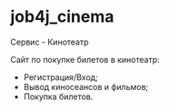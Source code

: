 # job4j_cinema
Сервис - Кинотеатр

Сайт по покупке билетов в кинотеатр:
- Регистрация/Вход;
- Вывод киносеансов и фильмов;
- Покупка билетов.
